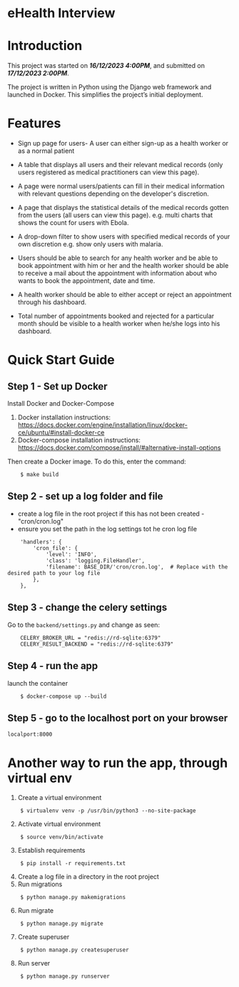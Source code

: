 # eHealth Interview

# Introduction

This project was started on ***16/12/2023 4:00PM***, and submitted on ***17/12/2023 2:00PM***.


The project is written in Python using the Django web framework and launched in Docker. This simplifies the project’s initial deployment.


# Features

- Sign up page for users- A user can either sign-up as a health worker or as a normal patient

- A table that displays all users and their relevant medical records (only users registered as medical practitioners can view this page).

- A page were normal users/patients can fill in their medical information with relevant questions depending on the developer's discretion.

- A page that displays the statistical details of the medical records gotten from the users (all users can view this page). e.g. multi charts that shows the count for users with Ebola.

- A drop-down filter to show users with specified medical records of your own discretion e.g. show only users with malaria.

- Users should be able to search for any health worker and be able to book appointment with him or her and the health worker should be able to receive a mail about the appointment with information about who wants to book the appointment, date and time.

- A health worker should be able to either accept or reject an appointment through his dashboard.

- Total number of appointments booked and rejected for a particular month should be visible to a health worker when he/she logs into his dashboard.


Quick Start Guide
=========

Step 1 - Set up Docker
------------------------

Install Docker and Docker-Compose

1. Docker installation instructions: https://docs.docker.com/engine/installation/linux/docker-ce/ubuntu/#install-docker-ce
2. Docker-compose installation instructions: https://docs.docker.com/compose/install/#alternative-install-options

Then create a Docker image. To do this, enter the command:
```
    $ make build
```

Step 2 - set up a log folder and file
--------------------------
- create a log file in the root project if this has not been created - "cron/cron.log"
- ensure you set the path in the log settings tot he cron log file
```
    'handlers': {
        'cron_file': {
            'level': 'INFO',
            'class': 'logging.FileHandler',
            'filename': BASE_DIR/'cron/cron.log',  # Replace with the desired path to your log file
        },
    },

```

Step 3 - change the celery settings
--------------------------
Go to the ```backend/settings.py``` and change as seen:
```
    CELERY_BROKER_URL = "redis://rd-sqlite:6379"
    CELERY_RESULT_BACKEND = "redis://rd-sqlite:6379"
```

Step 4 - run the app
-------------------------
launch the container
```
    $ docker-compose up --build
```

Step 5 - go to the localhost port on your browser
-------------------------
```localport:8000```


# Another way to run the app, through virtual env

1. Create a virtual environment
```
    $ virtualenv venv -p /usr/bin/python3 --no-site-package
```
2. Activate virtual environment
```
    $ source venv/bin/activate
```
3. Establish requirements
```
    $ pip install -r requirements.txt
```
4. Create a log file in a directory in the root project
5. Run migrations
```
    $ python manage.py makemigrations
```
6. Run migrate
```
    $ python manage.py migrate
```
7. Create superuser
```
    $ python manage.py createsuperuser
```
8. Run server
```
    $ python manage.py runserver
```
